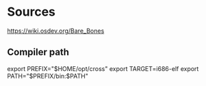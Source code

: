 # Sources
https://wiki.osdev.org/Bare_Bones

## Compiler path
export PREFIX="$HOME/opt/cross"
export TARGET=i686-elf
export PATH="$PREFIX/bin:$PATH"
